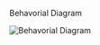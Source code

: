 Behavorial Diagram

![Behavorial Diagram](https://user-images.githubusercontent.com/94234340/144365241-deeaf095-1ebe-4e07-853c-a76380e5a550.png)
